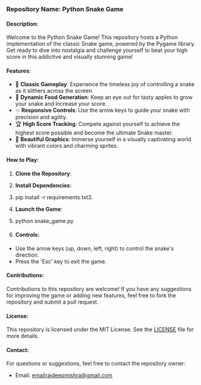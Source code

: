 ### Repository Name: Python Snake Game

#### Description:
Welcome to the Python Snake Game! This repository hosts a Python implementation of the classic Snake game, powered by the Pygame library. Get ready to dive into nostalgia and challenge yourself to beat your high score in this addictive and visually stunning game!

#### Features:
- 🐍 **Classic Gameplay**: Experience the timeless joy of controlling a snake as it slithers across the screen.
- 🍎 **Dynamic Food Generation**: Keep an eye out for tasty apples to grow your snake and increase your score.
- 💥 **Responsive Controls**: Use the arrow keys to guide your snake with precision and agility.
- 🏆 **High Score Tracking**: Compete against yourself to achieve the highest score possible and become the ultimate Snake master.
- 🎨 **Beautiful Graphics**: Immerse yourself in a visually captivating world with vibrant colors and charming sprites.

#### How to Play:
1. **Clone the Repository**:

2. **Install Dependencies**:
3. pip install -r requirements.txt3.
4. **Launch the Game**:
5. python snake_game.py
6. #### Controls:
- Use the arrow keys (up, down, left, right) to control the snake's direction.
- Press the 'Esc' key to exit the game.

#### Contributions:
Contributions to this repository are welcome! If you have any suggestions for improving the game or adding new features, feel free to fork the repository and submit a pull request.

#### License:
This repository is licensed under the MIT License. See the [LICENSE](LICENSE) file for more details.

#### Contact:
For questions or suggestions, feel free to contact the repository owner:
- Email: emailrajdeepmishra@gmail.com
